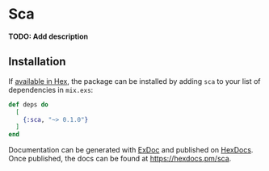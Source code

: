 # Sca

**TODO: Add description**

## Installation

If [available in Hex](https://hex.pm/docs/publish), the package can be installed
by adding `sca` to your list of dependencies in `mix.exs`:

```elixir
def deps do
  [
    {:sca, "~> 0.1.0"}
  ]
end
```

Documentation can be generated with [ExDoc](https://github.com/elixir-lang/ex_doc)
and published on [HexDocs](https://hexdocs.pm). Once published, the docs can
be found at <https://hexdocs.pm/sca>.

